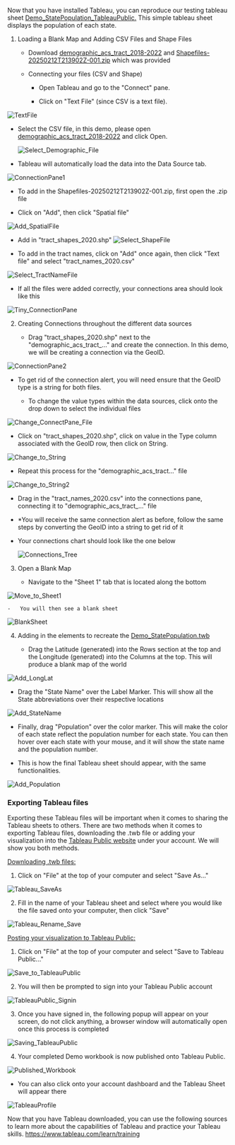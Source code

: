 Now that you have installed Tableau, you can reproduce our testing
tableau sheet
[Demo_StatePopulation_TableauPublic.](https://public.tableau.com/app/profile/gabriella.stickney/viz/Demo_StatePopulation/Sheet1)
This simple tableau sheet displays the population of each state.

1.  Loading a Blank Map and Adding CSV Files and Shape Files

    -   Download
        [demographic_acs_tract_2018-2022](https://michiganstate.sharepoint.com/:x:/r/sites/Section_SS25-CMSE-495-001-225215054-EL-32-A26-QSIDE/Shared%20Documents/QSIDE/Project_deliverables/Reproducibility_Documents/Tableau/demographic_acs_tract_2018-2022.csv?d=w3bb88045ad2a41768d21556d6a8445e5&csf=1&web=1&e=HC2n4r)
        and
        [Shapefiles-20250212T213902Z-001.zip](https://michiganstate.sharepoint.com/:u:/r/sites/Section_SS25-CMSE-495-001-225215054-EL-32-A26-QSIDE/Shared%20Documents/QSIDE/Project_deliverables/Reproducibility_Documents/Tableau/Shapefiles-20250212T213902Z-001.zip?csf=1&web=1&e=8bATvS)
        which was provided


    -   Connecting your files (CSV and Shape)

        -   Open Tableau and go to the \"Connect\" pane.

        -   Click on \"Text File\" (since CSV is a text file).

  ![TextFile](/Reproducibility_Documents/Tableau/images/Tableau_StatePop_imgs/TextFile.png)

-   Select the CSV file, in this demo, please open
    [demographic_acs_tract_2018-2022](https://michiganstate.sharepoint.com/:x:/r/sites/Section_SS25-CMSE-495-001-225215054-EL-32-A26-QSIDE/Shared%20Documents/QSIDE/Project_deliverables/Reproducibility_Documents/Tableau/demographic_acs_tract_2018-2022.csv?d=w3bb88045ad2a41768d21556d6a8445e5&csf=1&web=1&e=HC2n4r)
    and click Open.
    
      ![Select_Demographic_File](/Reproducibility_Documents/Tableau/images/Tableau_StatePop_imgs/Select_Demographic_File.png)

-   Tableau will automatically load the data into the Data Source tab.

  ![ConnectionPane1](/Reproducibility_Documents/Tableau/images/Tableau_StatePop_imgs/ConnectionPane1.png)

-   To add in the Shapefiles-20250212T213902Z-001.zip, first open the
    .zip file

-   Click on "Add", then click "Spatial file"

  ![Add_SpatialFile](/Reproducibility_Documents/Tableau/images/Tableau_StatePop_imgs/Add_SpatialFile.png)

-   Add in
    "tract_shapes_2020.shp"
      ![Select_ShapeFile](/Reproducibility_Documents/Tableau/images/Tableau_StatePop_imgs/Select_ShapeFile.png)

-   To add in the tract names, click on "Add" once again, then click "Text file" and select "tract_names_2020.csv"

  ![Select_TractNameFile](/Reproducibility_Documents/Tableau/images/Tableau_StatePop_imgs/Select_TractNameFile.png)

-   If all the files were added correctly, your connections area should
    look like this

  ![Tiny_ConnectionPane](/Reproducibility_Documents/Tableau/images/Tableau_StatePop_imgs/Tiny_ConnectionPane.png)

2.  Creating Connections throughout the different data sources

    -   Drag "tract_shapes_2020.shp" next to the
        "demographic_acs_tract\_\..." and create the connection. In this
        demo, we will be creating a connection via the GeoID.

  ![ConnectionPane2](/Reproducibility_Documents/Tableau/images/Tableau_StatePop_imgs/ConnectionPane2.png)

-   To get rid of the connection alert, you will need ensure that the
    GeoID type is a string for both files.

    -   To change the value types within the data sources, click onto
        the drop down to select the individual files

  ![Change_ConnectPane_File](/Reproducibility_Documents/Tableau/images/Tableau_StatePop_imgs/Change_ConnectPane_File.png)

-   Click on "tract_shapes_2020.shp", click on value in the Type column
    associated with the GeoID row, then click on String.

  ![Change_to_String](/Reproducibility_Documents/Tableau/images/Tableau_StatePop_imgs/Change_to_String.png)

-   Repeat this process for the "demographic_acs_tract\..." file

  ![Change_to_String2](/Reproducibility_Documents/Tableau/images/Tableau_StatePop_imgs/Change_to_String2.png)

-   Drag in the "tract_names_2020.csv" into the connections pane,
    connecting it to "demographic_acs_tract\_\..." file

-   \*You will receive the same connection alert as before, follow the
    same steps by converting the GeoID into a string to get rid of it

-   Your connections chart should look like the one below

      ![Connections_Tree](/Reproducibility_Documents/Tableau/images/Tableau_StatePop_imgs/Connections_Tree.png)

3.  Open a Blank Map

    -   Navigate to the \"Sheet 1\" tab that is located along the bottom

  ![Move_to_Sheet1](/Reproducibility_Documents/Tableau/images/Tableau_StatePop_imgs/Move_to_Sheet1.png)

    -   You will then see a blank sheet

  ![BlankSheet](/Reproducibility_Documents/Tableau/images/Tableau_StatePop_imgs/BlankSheet.png)

4.  Adding in the elements to recreate the
    [Demo_StatePopulation.twb](https://public.tableau.com/app/profile/gabriella.stickney/viz/Demo_StatePopulation/Sheet1)

    -   Drag the Latitude (generated) into the Rows section at the top
        and the Longitude (generated) into the Columns at the top. This
        will produce a blank map of the world

  ![Add_LongLat](/Reproducibility_Documents/Tableau/images/Tableau_StatePop_imgs/Add_LongLat.png)

-   Drag the "State Name" over the Label Marker. This will show all the
    State abbreviations over their respective locations

  ![Add_StateName](/Reproducibility_Documents/Tableau/images/Tableau_StatePop_imgs/Add_StateName.png)

-   Finally, drag "Population" over the color marker. This will make the
    color of each state reflect the population number for each state.
    You can then hover over each state with your mouse, and it will show
    the state name and the population number.

-   This is how the final Tableau sheet should appear, with the same
    functionalities.

  ![Add_Population](/Reproducibility_Documents/Tableau/images/Tableau_StatePop_imgs/Add_Population.png)

### Exporting Tableau files

Exporting these Tableau files will be important when it comes to sharing
the Tableau sheets to others. There are two methods when it comes to
exporting Tableau files, downloading the .twb file or adding your
visualization into the [Tableau Public
website](https://public.tableau.com/app/discover) under your account. We
will show you both methods.

<ins>Downloading .twb files: </ins>

1.  Click on "File" at the top of your computer and select "Save As\..."

  ![Tableau_SaveAs](/Reproducibility_Documents/Tableau/images/Tableau_StatePop_imgs/Tableau_SaveAs.png)

2.  Fill in the name of your Tableau sheet and select where you would
    like the file saved onto your computer, then click "Save"

  ![Tableau_Rename_Save](/Reproducibility_Documents/Tableau/images/Tableau_StatePop_imgs/Tableau_Rename_Save.png)

<ins>Posting your visualization to Tableau Public: </ins>

1.  Click on "File" at the top of your computer and select "Save to
    Tableau Public\..."

  ![Save_to_TableauPublic](/Reproducibility_Documents/Tableau/images/Tableau_StatePop_imgs/Save_to_TableauPublic.png)

2.  You will then be prompted to sign into your Tableau Public account

  ![TableauPublic_Signin](/Reproducibility_Documents/Tableau/images/Tableau_StatePop_imgs/TableauPublic_Signin.png)

3.  Once you have signed in, the following popup will appear on your
    screen, do not click anything, a browser window will automatically
    open once this process is completed

  ![Saving_TableauPublic](/Reproducibility_Documents/Tableau/images/Tableau_StatePop_imgs/Saving_TableauPublic.png)

4.  Your completed Demo workbook is now published onto Tableau Public.

  ![Published_Workbook](/Reproducibility_Documents/Tableau/images/Tableau_StatePop_imgs/Published_Workbook.png)

-   You can also click onto your account dashboard and the Tableau Sheet
    will appear there

  ![TableauProfile](/Reproducibility_Documents/Tableau/images/Tableau_StatePop_imgs/TableauProfile.png)

Now that you have Tableau downloaded, you can use the following sources
to learn more about the capabilities of Tableau and practice your
Tableau skills. <https://www.tableau.com/learn/training>
